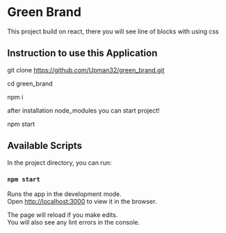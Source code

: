 # Green Brand

This project build on react, there you will see line of blocks with using css 
## Instruction to use this Application

git clone https://github.com/Upman32/green_brand.git

cd green_brand

npm i 

after installation node_modules you can start project!

npm start
## Available Scripts

In the project directory, you can run:

### `npm start`

Runs the app in the development mode.\
Open [http://localhost:3000](http://localhost:3000) to view it in the browser.

The page will reload if you make edits.\
You will also see any lint errors in the console.
